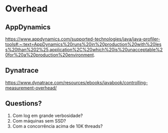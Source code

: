 # Overhead


## AppDynamics

https://www.appdynamics.com/supported-technologies/java/java-profiler-tools#:~:text=AppDynamics%20runs%20in%20production%20with%20less%20than%202%25,application%2C%20which%20is%20unacceptable%20for%20a%20production%20environment.

## Dynatrace

https://www.dynatrace.com/resources/ebooks/javabook/controlling-measurement-overhead/


## Questions?

<ol>
  <li>Com log em grande verbosidade?</li>
  <li>Com máquinas sem SSD?</li>
  <li>Com a concorrência acima de 10K threads?</li>
</ol>
